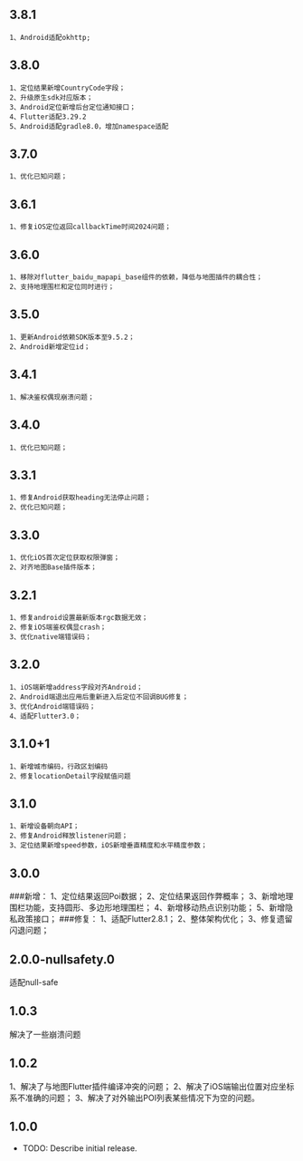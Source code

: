 ## 3.8.1
    1、Android适配okhttp;

## 3.8.0
    1、定位结果新增CountryCode字段；
    2、升级原生sdk对应版本；
    3、Android定位新增后台定位通知接口；
    4、Flutter适配3.29.2
    5、Android适配gradle8.0，增加namespace适配

## 3.7.0
    1、优化已知问题；

## 3.6.1
    1、修复iOS定位返回callbackTime时间2024问题；

## 3.6.0
    1、移除对flutter_baidu_mapapi_base组件的依赖，降低与地图插件的耦合性；
    2、支持地理围栏和定位同时进行；

## 3.5.0
    1、更新Android依赖SDK版本至9.5.2；
    2、Android新增定位id；

## 3.4.1
    1、解决鉴权偶现崩溃问题；

## 3.4.0
    1、优化已知问题；

## 3.3.1
    1、修复Android获取heading无法停止问题；
    2、优化已知问题；

## 3.3.0
    1、优化iOS首次定位获取权限弹窗；
    2、对齐地图Base插件版本；

## 3.2.1
    1、修复android设置最新版本rgc数据无效；
    2、修复iOS端鉴权偶显crash；
    3、优化native端错误码；   

## 3.2.0
    1、iOS端新增address字段对齐Android；
    2、Android端退出应用后重新进入后定位不回调BUG修复；
    3、优化Android端错误码；
    4、适配Flutter3.0；

## 3.1.0+1
    1、新增城市编码，行政区划编码
    2、修复locationDetail字段赋值问题

## 3.1.0
    1、新增设备朝向API；
    2、修复Android释放listener问题；
    3、定位结果新增speed参数，iOS新增垂直精度和水平精度参数；

## 3.0.0
###新增： 
    1、定位结果返回Poi数据； 
    2、定位结果返回作弊概率； 
    3、新增地理围栏功能，支持圆形、多边形地理围栏； 
    4、新增移动热点识别功能； 
    5、新增隐私政策接口； 
###修复： 
    1、适配Flutter2.8.1； 
    2、整体架构优化； 
    3、修复遗留闪退问题；

## 2.0.0-nullsafety.0
  适配null-safe

## 1.0.3
  解决了一些崩溃问题

## 1.0.2
  1、解决了与地图Flutter插件编译冲突的问题；
  2、解决了iOS端输出位置对应坐标系不准确的问题；
  3、解决了对外输出POI列表某些情况下为空的问题。

## 1.0.0

* TODO: Describe initial release.
